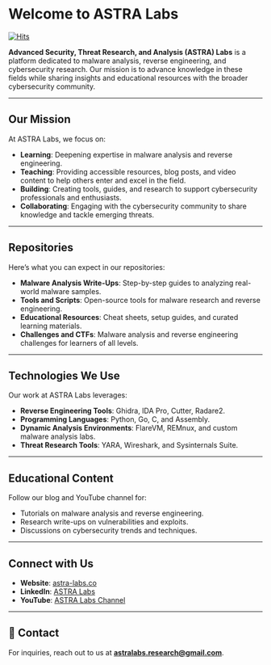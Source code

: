 # Welcome to ASTRA Labs

[![Hits](https://hits.seeyoufarm.com/api/count/incr/badge.svg?url=https%3A%2F%2Fgithub.com%2FASTRA-LabsHQ&count_bg=%232C2E47&title_bg=%231E1E2E&icon=tor.svg&icon_color=%23E7E7E7&title=views&edge_flat=false)](https://hits.seeyoufarm.com)

**Advanced Security, Threat Research, and Analysis (ASTRA) Labs** is a platform dedicated to malware analysis, reverse engineering, and cybersecurity research. Our mission is to advance knowledge in these fields while sharing insights and educational resources with the broader cybersecurity community.

---

## **Our Mission**
At ASTRA Labs, we focus on:
- **Learning**: Deepening expertise in malware analysis and reverse engineering.
- **Teaching**: Providing accessible resources, blog posts, and video content to help others enter and excel in the field.
- **Building**: Creating tools, guides, and research to support cybersecurity professionals and enthusiasts.
- **Collaborating**: Engaging with the cybersecurity community to share knowledge and tackle emerging threats.

---

## **Repositories**
Here’s what you can expect in our repositories:
- **Malware Analysis Write-Ups**: Step-by-step guides to analyzing real-world malware samples.  
- **Tools and Scripts**: Open-source tools for malware research and reverse engineering.  
- **Educational Resources**: Cheat sheets, setup guides, and curated learning materials.  
- **Challenges and CTFs**: Malware analysis and reverse engineering challenges for learners of all levels.  

---

## **Technologies We Use**
Our work at ASTRA Labs leverages:
- **Reverse Engineering Tools**: Ghidra, IDA Pro, Cutter, Radare2.  
- **Programming Languages**: Python, Go, C, and Assembly.  
- **Dynamic Analysis Environments**: FlareVM, REMnux, and custom malware analysis labs.  
- **Threat Research Tools**: YARA, Wireshark, and Sysinternals Suite.  

---

## **Educational Content**
Follow our blog and YouTube channel for:
- Tutorials on malware analysis and reverse engineering.  
- Research write-ups on vulnerabilities and exploits.  
- Discussions on cybersecurity trends and techniques.  

---

## **Connect with Us**
- **Website**: [astra-labs.co](https://astra-labs.co)  
- **LinkedIn**: [ASTRA Labs](https://linkedin.com/company/astra-labs-co)  
- **YouTube**: [ASTRA Labs Channel](https://www.youtube.com/@Astra-labs)

---

## 📧 **Contact**
For inquiries, reach out to us at **[astralabs.research@gmail.com](mailto:astralabs.research@gmail.com)**.  


